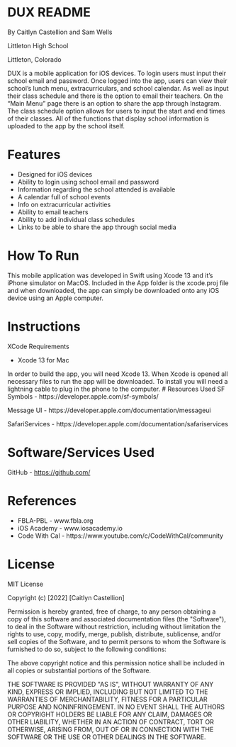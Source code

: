 # DUX README
<p> By Caitlyn Castellion and Sam Wells 
<p>Littleton High School 
<p>Littleton, Colorado 

DUX is a mobile application for iOS devices. To login users must input their school email and password. Once logged into the app, users can view their school’s lunch menu, extracurriculars, and school calendar. As well as input their class schedule and there is the option to email their teachers. On the “Main Menu” page there is an option to share the app through Instagram. The class schedule option allows for users to input the start and end times of their classes. All of the functions that display school information is uploaded to the app by the school itself. 
 
  
# Features 
<ul>
  <li>Designed for iOS devices</li>
  <li>Ability to login using school email and password</li>
  <li>Information regarding the school attended is available</li>
  <li>A calendar full of school events</li>
  <li>Info on extracurricular activities</li>
  <li>Ability to email teachers</li>
  <li>Ability to add individual class schedules</li>
  <li>Links to be able to share the app through social media</li>
</ul>

# How To Run
This mobile application was developed in Swift using Xcode 13 and it’s iPhone simulator on MacOS. Included in the App folder is the xcode.proj file and when downloaded, the app can simply be downloaded onto any iOS device using an Apple computer. 

# Instructions 
XCode Requirements 
<ul>
 <li>Xcode 13 for Mac</li>
</ul>
In order to build the app, you will need Xcode 13. When Xcode is opened all necessary files to run the app will be downloaded. To install you will need a lightning cable to plug in the phone to the computer. 
# Resources Used
SF Symbols - https://developer.apple.com/sf-symbols/
<p> Message UI - https://developer.apple.com/documentation/messageui
<p> SafariServices - https://developer.apple.com/documentation/safariservices
 
# Software/Services Used
GitHub - https://github.com/
 
# References
<ul>
  <li>FBLA-PBL - www.fbla.org</li>
  <li>iOS Academy - www.iosacademy.io </li>
  <li>Code With Cal - https://www.youtube.com/c/CodeWithCal/community </li>
</ul>
 
# License
MIT License

Copyright (c) [2022] [Caitlyn Castellion]

Permission is hereby granted, free of charge, to any person obtaining a copy
of this software and associated documentation files (the "Software"), to deal
in the Software without restriction, including without limitation the rights
to use, copy, modify, merge, publish, distribute, sublicense, and/or sell
copies of the Software, and to permit persons to whom the Software is
furnished to do so, subject to the following conditions:

The above copyright notice and this permission notice shall be included in all
copies or substantial portions of the Software.

THE SOFTWARE IS PROVIDED "AS IS", WITHOUT WARRANTY OF ANY KIND, EXPRESS OR
IMPLIED, INCLUDING BUT NOT LIMITED TO THE WARRANTIES OF MERCHANTABILITY,
FITNESS FOR A PARTICULAR PURPOSE AND NONINFRINGEMENT. IN NO EVENT SHALL THE
AUTHORS OR COPYRIGHT HOLDERS BE LIABLE FOR ANY CLAIM, DAMAGES OR OTHER
LIABILITY, WHETHER IN AN ACTION OF CONTRACT, TORT OR OTHERWISE, ARISING FROM,
OUT OF OR IN CONNECTION WITH THE SOFTWARE OR THE USE OR OTHER DEALINGS IN THE
SOFTWARE.
